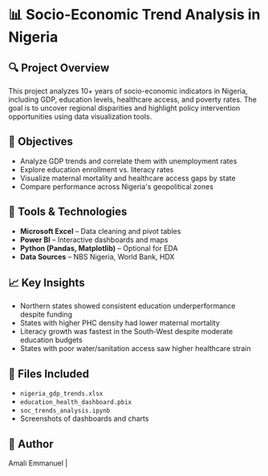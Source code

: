 # 📊 Socio-Economic Trend Analysis in Nigeria

## 🔍 Project Overview
This project analyzes 10+ years of socio-economic indicators in Nigeria, including GDP, education levels, healthcare access, and poverty rates. The goal is to uncover regional disparities and highlight policy intervention opportunities using data visualization tools.

## 🎯 Objectives
- Analyze GDP trends and correlate them with unemployment rates
- Explore education enrollment vs. literacy rates
- Visualize maternal mortality and healthcare access gaps by state
- Compare performance across Nigeria's geopolitical zones

## 🧰 Tools & Technologies
- **Microsoft Excel** – Data cleaning and pivot tables  
- **Power BI** – Interactive dashboards and maps  
- **Python (Pandas, Matplotlib)** – Optional for EDA  
- **Data Sources** – NBS Nigeria, World Bank, HDX

## 📈 Key Insights
- Northern states showed consistent education underperformance despite funding  
- States with higher PHC density had lower maternal mortality  
- Literacy growth was fastest in the South-West despite moderate education budgets  
- States with poor water/sanitation access saw higher healthcare strain

## 📂 Files Included
- `nigeria_gdp_trends.xlsx`  
- `education_health_dashboard.pbix`  
- `soc_trends_analysis.ipynb`  
- Screenshots of dashboards and charts

## 📝 Author
Amali Emmanuel |  

